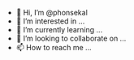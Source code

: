 - 👋 Hi, I’m @phonsekal
- 👀 I’m interested in ...
- 🌱 I’m currently learning ...
- 💞️ I’m looking to collaborate on ...
- 📫 How to reach me ...

<!---
phonsekal/phonsekal is a ✨ special ✨ repository because its `README.md` (this file) appears on your GitHub profile.
You can click the Preview link to take a look at your changes.
--->
